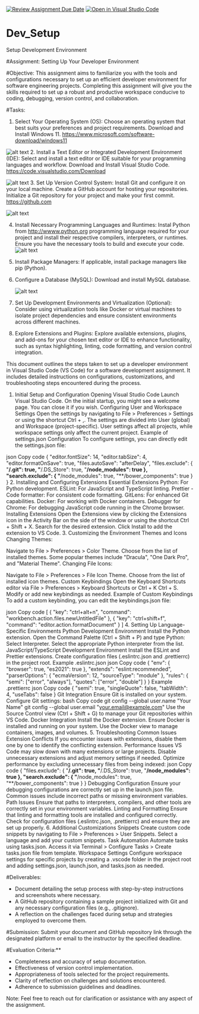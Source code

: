 [![Review Assignment Due Date](https://classroom.github.com/assets/deadline-readme-button-22041afd0340ce965d47ae6ef1cefeee28c7c493a6346c4f15d667ab976d596c.svg)](https://classroom.github.com/a/vbnbTt5m)
[![Open in Visual Studio Code](https://classroom.github.com/assets/open-in-vscode-2e0aaae1b6195c2367325f4f02e2d04e9abb55f0b24a779b69b11b9e10269abc.svg)](https://classroom.github.com/online_ide?assignment_repo_id=15284087&assignment_repo_type=AssignmentRepo)
# Dev_Setup
Setup Development Environment

#Assignment: Setting Up Your Developer Environment

#Objective:
This assignment aims to familiarize you with the tools and configurations necessary to set up an efficient developer environment for software engineering projects. Completing this assignment will give you the skills required to set up a robust and productive workspace conducive to coding, debugging, version control, and collaboration.

#Tasks:

1. Select Your Operating System (OS):
   Choose an operating system that best suits your preferences and project requirements. Download and Install Windows 11. https://www.microsoft.com/software-download/windows11

   
![alt text](<Screenshot (5).png>)
2. Install a Text Editor or Integrated Development Environment (IDE):
   Select and install a text editor or IDE suitable for your programming languages and workflow. Download and Install Visual Studio Code. https://code.visualstudio.com/Download

   ![alt text](<Screenshot (4).png>)
3. Set Up Version Control System:
   Install Git and configure it on your local machine. Create a GitHub account for hosting your repositories. Initialize a Git repository for your project and make your first commit. https://github.com

   ![alt text](<Screenshot (3).png>)

4. Install Necessary Programming Languages and Runtimes:
  Instal Python from http://wwww.python.org programming language required for your project and install their respective compilers, interpreters, or runtimes. Ensure you have the necessary tools to build and execute your code.
  ![alt text](<Screenshot (2).png>)

5. Install Package Managers:
   If applicable, install package managers like pip (Python).

6. Configure a Database (MySQL):
   Download and install MySQL database. 
   
   ![alt text](<Screenshot (1).png>)

7. Set Up Development Environments and Virtualization (Optional):
   Consider using virtualization tools like Docker or virtual machines to isolate project dependencies and ensure consistent environments across different machines.

8. Explore Extensions and Plugins:
   Explore available extensions, plugins, and add-ons for your chosen text editor or IDE to enhance functionality, such as syntax highlighting, linting, code formatting, and version control integration.

This document outlines the steps taken to set up a developer environment in Visual Studio Code (VS Code) for a software development assignment. It includes detailed instructions on configurations, customizations, and troubleshooting steps encountered during the process.

1. Initial Setup and Configuration
Opening Visual Studio Code
Launch Visual Studio Code.
On the initial startup, you might see a welcome page. You can close it if you wish.
Configuring User and Workspace Settings
Open the settings by navigating to File > Preferences > Settings or using the shortcut Ctrl + ,.
The settings are divided into User (global) and Workspace (project-specific). User settings affect all projects, while workspace settings only affect the current project.
Example of settings.json Configuration
To configure settings, you can directly edit the settings.json file:

json
Copy code
{
    "editor.fontSize": 14,
    "editor.tabSize": 4,
    "editor.formatOnSave": true,
    "files.autoSave": "afterDelay",
    "files.exclude": {
        "**/.git": true,
        "**/.DS_Store": true,
        "**/node_modules": true
    },
    "search.exclude": {
        "**/node_modules": true,
        "**/bower_components": true
    }
}
2. Installing and Configuring Extensions
Essential Extensions
Python: For Python development.
ESLint: For JavaScript and TypeScript linting.
Prettier - Code formatter: For consistent code formatting.
GitLens: For enhanced Git capabilities.
Docker: For working with Docker containers.
Debugger for Chrome: For debugging JavaScript code running in the Chrome browser.
Installing Extensions
Open the Extensions view by clicking the Extensions icon in the Activity Bar on the side of the window or using the shortcut Ctrl + Shift + X.
Search for the desired extension.
Click Install to add the extension to VS Code.
3. Customizing the Environment
Themes and Icons
Changing Themes:

Navigate to File > Preferences > Color Theme.
Choose from the list of installed themes. Some popular themes include "Dracula", "One Dark Pro", and "Material Theme".
Changing File Icons:

Navigate to File > Preferences > File Icon Theme.
Choose from the list of installed icon themes.
Custom Keybindings
Open the Keyboard Shortcuts editor via File > Preferences > Keyboard Shortcuts or Ctrl + K Ctrl + S.
Modify or add new keybindings as needed.
Example of Custom Keybindings
To add a custom keybinding, you can edit the keybindings.json file:

json
Copy code
[
    {
        "key": "ctrl+alt+n",
        "command": "workbench.action.files.newUntitledFile"
    },
    {
        "key": "ctrl+shift+f",
        "command": "editor.action.formatDocument"
    }
]
4. Setting Up Language-Specific Environments
Python Development Environment
Install the Python extension.
Open the Command Palette (Ctrl + Shift + P) and type Python: Select Interpreter.
Select the appropriate Python interpreter from the list.
JavaScript/TypeScript Development Environment
Install the ESLint and Prettier extensions.
Create configuration files (.eslintrc.json and .prettierrc) in the project root.
Example .eslintrc.json
json
Copy code
{
    "env": {
        "browser": true,
        "es2021": true
    },
    "extends": "eslint:recommended",
    "parserOptions": {
        "ecmaVersion": 12,
        "sourceType": "module"
    },
    "rules": {
        "semi": ["error", "always"],
        "quotes": ["error", "double"]
    }
}
Example .prettierrc
json
Copy code
{
    "semi": true,
    "singleQuote": false,
    "tabWidth": 4,
    "useTabs": false
}
Git Integration
Ensure Git is installed on your system.
Configure Git settings:
bash
Copy code
git config --global user.name "Your Name"
git config --global user.email "your.email@example.com"
Use the Source Control view (Ctrl + Shift + G) to manage your Git repositories within VS Code.
Docker Integration
Install the Docker extension.
Ensure Docker is installed and running on your system.
Use the Docker view to manage containers, images, and volumes.
5. Troubleshooting Common Issues
Extension Conflicts
If you encounter issues with extensions, disable them one by one to identify the conflicting extension.
Performance Issues
VS Code may slow down with many extensions or large projects. Disable unnecessary extensions and adjust memory settings if needed.
Optimize performance by excluding unnecessary files from being indexed:
json
Copy code
{
    "files.exclude": {
        "**/.git": true,
        "**/.DS_Store": true,
        "**/node_modules": true
    },
    "search.exclude": {
        "**/node_modules": true,
        "**/bower_components": true
    }
}
Debugging Configuration
Ensure your debugging configurations are correctly set up in the launch.json file.
Common issues include incorrect paths or missing environment variables.
Path Issues
Ensure that paths to interpreters, compilers, and other tools are correctly set in your environment variables.
Linting and Formatting
Ensure that linting and formatting tools are installed and configured correctly.
Check for configuration files (.eslintrc.json, .prettierrc) and ensure they are set up properly.
6. Additional Customizations
Snippets
Create custom code snippets by navigating to File > Preferences > User Snippets.
Select a language and add your custom snippets.
Task Automation
Automate tasks using tasks.json. Access it via Terminal > Configure Tasks > Create tasks.json file from template.
Workspace Settings
Configure workspace settings for specific projects by creating a .vscode folder in the project root and adding settings.json, launch.json, and tasks.json as needed. 

#Deliverables:
- Document detailing the setup process with step-by-step instructions and screenshots where necessary.
- A GitHub repository containing a sample project initialized with Git and any necessary configuration files (e.g., .gitignore).
- A reflection on the challenges faced during setup and strategies employed to overcome them.

#Submission:
Submit your document and GitHub repository link through the designated platform or email to the instructor by the specified deadline.

#Evaluation Criteria:**
- Completeness and accuracy of setup documentation.
- Effectiveness of version control implementation.
- Appropriateness of tools selected for the project requirements.
- Clarity of reflection on challenges and solutions encountered.
- Adherence to submission guidelines and deadlines.

Note: Feel free to reach out for clarification or assistance with any aspect of the assignment.
